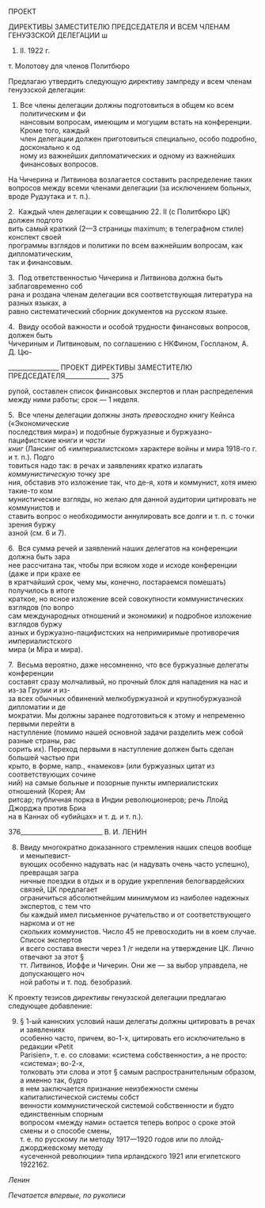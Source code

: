 ПРОЕКТ

ДИРЕКТИВЫ ЗАМЕСТИТЕЛЮ ПРЕДСЕДАТЕЛЯ И ВСЕМ ЧЛЕНАМ ГЕНУЭЗСКОЙ ДЕЛЕГАЦИИ ш

1. II. 1922 г.

т. Молотову для членов Политбюро

Предлагаю утвердить следующую директиву зампреду и всем членам генуэзской де­легации:

1. Все члены делегации должны подготовиться в общем ко всем политическим и фи­  
нансовым вопросам, имеющим и могущим встать на конференции. Кроме того, каждый  
член делегации должен приготовиться специально, особо подробно, досконально к од­  
ному из важнейших дипломатических и одному из важнейших финансовых вопросов.

На Чичерина и Литвинова возлагается составить распределение таких вопросов ме­жду всеми членами делегации (за исключением больных, вроде Рудзутака и т. п.).

2.  Каждый член делегации к совещанию 22. II (с Политбюро ЦК) должен подгото­  
вить самый краткий (2—3 страницы maximum; в телеграфном стиле) конспект своей  
программы взглядов и политики по всем важнейшим вопросам, как дипломатическим,  
так и финансовым.

3.  Под ответственностью Чичерина и Литвинова должна быть заблаговременно соб­  
рана и роздана членам делегации вся соответствующая литература на разных языках, а  
равно систематический сборник документов на русском языке.

4.  Ввиду особой важности и особой трудности финансовых вопросов, должен быть  
Чичериным и Литвиновым, по соглашению с НКФином, Госпланом, А. Д. Цю-

  

________________ ПРОЕКТ ДИРЕКТИВЫ ЗАМЕСТИТЕЛЮ ПРЕДСЕДАТЕЛЯ______________ 375

рупой, составлен список финансовых экспертов и план распределения между ними ра­боты; срок — 1 неделя.

5.  Все члены делегации должны _знать превосходно_ книгу Кейнса («Экономические  
последствия мира») и подобные буржуазные и буржуазно-пацифистские книги и _части  
книг_ (Лансинг об «империалистском» характере войны и мира 1918-го г. и т. п.). Подго­  
товиться надо так: в речах и заявлениях кратко излагать _коммунистическую_ точку зре­  
ния, обставив это изложение так, что де-я, хотя и коммунист, хотя имею такие-то ком­  
мунистические взгляды, но желаю для данной аудитории цитировать не коммунистов и  
ставить вопрос о необходимости аннулировать все долги и т. п. с точки зрения буржу­  
азной (см. 6 и 7).

6.  Вся сумма речей и заявлений наших делегатов на конференции должна быть зара­  
нее рассчитана так, чтобы при всяком ходе и исходе конференции (даже и при крахе ее  
в кратчайший срок, чему мы, конечно, постараемся помешать) получилось в итоге  
краткое, но ясное изложение всей совокупности коммунистических взглядов (по вопро­  
сам международных отношений и экономики) и подробное изложение взглядов буржу­  
азных и буржуазно-пацифистских на непримиримые противоречия империалистского  
мира (и Mipa и мира).

7.  Весьма вероятно, даже несомненно, что все буржуазные делегаты конференции  
составят сразу молчаливый, но прочный блок для нападения на нас и из-за Грузии и из-  
за всех обычных обвинений мелкобуржуазной и крупнобуржуазной дипломатии и де­  
мократии. Мы должны заранее подготовиться к этому и непременно первыми перейти в  
наступление (помимо нашей основной задачи разделить меж собой разные страны, рас­  
сорить их). Переход первыми в наступление должен быть сделан большей частью при­  
крыто, в форме, напр., «намеков» (или буржуазных цитат из соответствующих сочине­  
ний) на самые больные и позорные пункты империалистских отношений (Корея; Ам­  
ритсар; публичная порка в Индии революционеров; речь Ллойд Джорджа против Бриа­  
на в Каннах об «убийцах» и т. д. и т. п.).

  

376__________________________ В. И. ЛЕНИН

8. Ввиду многократно доказанного стремления наших спецов вообще и меныпевист-  
вующих особенно надувать нас (и надувать очень часто успешно), превращая загра­  
ничные поездки в отдых и в орудие укрепления белогвардейских связей, ЦК предлагает  
ограничиться абсолютнейшим минимумом из наиболее надежных экспертов, с тем что­  
бы каждый имел письменное ручательство и от соответствующего наркома и от не­  
скольких коммунистов. Число 45 не превосходить ни в коем случае. Список экспертов  
и всего состава внести через 1 /г недели на утверждение ЦК. Лично отвечают за этот §  
тт. Литвинов, Иоффе и Чичерин. Они же — за выбор управдела, не допускающего ноч­  
ной работы и т. под. безобразий.

К проекту тезисов _директивы_ генуэзской делегации предлагаю следующее добавле­ние:

9. § 1-ый каннских условий наши делегаты должны цитировать в речах и заявлениях  
особенно часто, причем, во-1-х, цитировать его исключительно в редакции «Petit  
Parisien», т. е. со словами: «система собственности», а не просто: «система»; во-2-х,  
толковать эти слова и этот § самым распространительным образом, а именно так, будто  
в нем заключается признание неизбежности смены капиталистической системы собст­  
венности коммунистической системой собственности и будто единственным спорным  
вопросом «между нами» остается теперь вопрос о сроке этой смены и о способе смены,  
т. е. по русскому ли методу 1917—1920 годов или по ллойд-джорджевскому методу  
«усеченной революции» типа ирландского 1921 или египетского 1922162.

_Ленин_

_Печатается впервые, по рукописи_